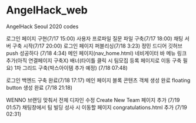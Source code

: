 # AngelHack_web

AngelHack Seoul 2020 codes

로그인 페이지 구현(7/17 15:00)
사용자 프로파일 질문 파일 구축(7/17 18:00)
채팅 서버 구축 시작(7/17 20:00)
로그인 페이지 퍼블리싱(7/18 3:23)
정민 드디어 깃허브 push 성공하다 (7/18 4:34)
메인 페이지(nav_home.html)
네비게이터 바 메뉴 링크 추가(아직 연결페이지 구축X)
배너(타이틀 클릭 시 팀모집 등록 페이지로 이동 구축 필요)
1차 그리드 구축(박스아이템 추가 예정) (7/18 07:48)

로그인 백엔드 구축 완료(7/18 17:17)
메인 페이지 블록 콘텐츠 객체 생성 완료 floating button 생성 완료 (7/18 21:18)

WENNO 브랜딩 맞춰서 전체 디자인 수정
Create New Team 페이지 추가 (7/19 01:57)
채팅창에서 팀 빌딩 성사 시 이동할 페이지 congratulations.html 추가 (7/19 02:31)
